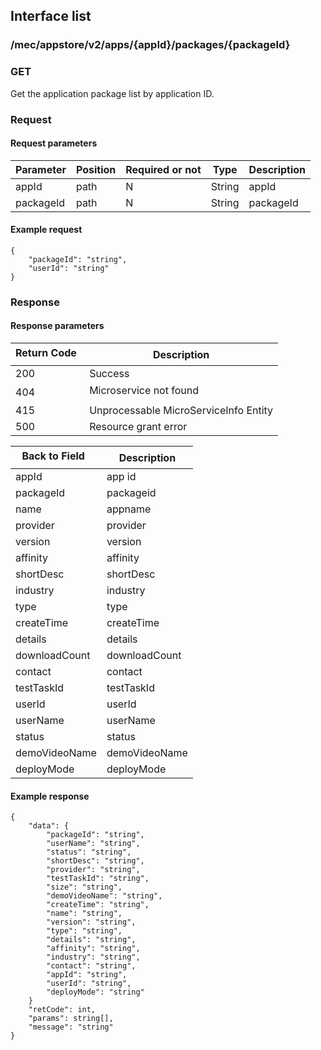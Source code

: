 ## Interface list

### /mec/appstore/v2/apps/{appId}/packages/{packageId}
###  GET
Get the application package list by application ID.
### Request
#### Request parameters
|Parameter |Position | Required or not | Type |Description|
|-----|-----|----|------|-----|
|appId | path |N| String | appId|
|packageId | path |N| String | packageId|

#### Example request
```
{
    "packageId": "string",
    "userId": "string"
}
```

### Response
#### Response parameters
|Return Code  |Description|
|-----|-----|
|200 | Success |
|404 | Microservice not found |
|415 | Unprocessable MicroServiceInfo Entity  |
|500 | Resource grant error |

|Back to Field   |Description|
|-----|-----|
|appId | app id |
|packageId | packageid |
|name | appname|
|provider | provider |
|version | version |
|affinity | affinity |
|shortDesc | shortDesc |
|industry | industry |
|type | type |
|createTime | createTime |
|details | details |
|downloadCount |downloadCount |
|contact | contact |
|testTaskId | testTaskId |
|userId | userId |
|userName | userName |
|status | status |
|demoVideoName | demoVideoName |
|deployMode | deployMode |

#### Example response
```
{
    "data": {
        "packageId": "string",
        "userName": "string",
        "status": "string",
        "shortDesc": "string",
        "provider": "string",
        "testTaskId": "string",
        "size": "string",
        "demoVideoName": "string",
        "createTime": "string",
        "name": "string",
        "version": "string",
        "type": "string",
        "details": "string",
        "affinity": "string",
        "industry": "string",
        "contact": "string",
        "appId": "string",
        "userId": "string",
        "deployMode": "string"
    }
    "retCode": int,
    "params": string[],
    "message": "string"
}
```
